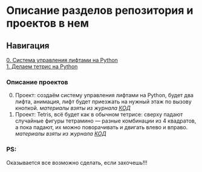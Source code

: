 # Описание разделов репозитория и проектов в нем

## Навигация
[0. Система управления лифтами на Python](https://github.com/Jopel003/python_games_and_challenges/tree/main/0_Game_Elevator)  
[1. Делаем тетрис на Python](https://github.com/Jopel003/python_games_and_challenges/tree/main/1_Game_Tetris)  



### Описание проектов  
0. Проект: создаём систему управления лифтами на Python, будет два лифта, анимация, лифт будет приезжать на нужный этаж по вызову кнопкой. *материалы взяты из журнала [КОД](https://thecode.media/proekt-sozdayom-sistemu-upravleniya-liftami-na-python/)*
1. Проект: Tetris, всё будет как в обычном тетрисе: сверху падают случайные фигуры тетрамино — разные комбинации из 4 квадратов, а пока падают, их можно поворачивать и двигать влево и вправо. *материалы взяты из журнала [КОД](https://thecode.media/delaem-tetris-na-python/)*


### PS:  
Оказывается все возможно сделать, если захочешь!!!

